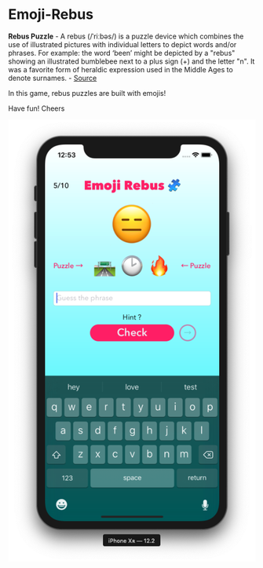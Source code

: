 # Emoji-Rebus

**Rebus Puzzle** - A rebus (/ˈriːbəs/) is a puzzle device which combines the use of illustrated pictures 
with individual letters to depict words and/or phrases. For example: the word ‘been’ might be depicted by 
a "rebus" showing an illustrated bumblebee next to a plus sign (+) and the letter "n". It was a favorite 
form of heraldic expression used in the Middle Ages to denote surnames. - [Source](https://en.wikipedia.org/wiki/Rebus)

In this game, rebus puzzles are built with emojis!

Have fun! Cheers

![](https://github.com/marlonjames71/Emoji-Rebus/blob/master/Screen%20Shot%202019-07-18%20at%2012.53.23%20AM.png?raw=true)
